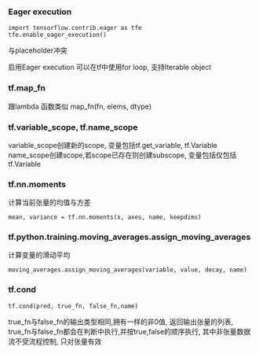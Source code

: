 ### Eager execution

```
import tensorflow.contrib.eager as tfe
tfe.enable_eager_execution()
```
与placeholder冲突

启用Eager execution 可以在tf中使用for loop, 支持Iterable object


### tf.map_fn
跟lambda 函数类似
map_fn(fn, elems, dtype)


### tf.variable_scope, tf.name_scope
variable_scope创建新的scope, 变量包括tf.get_variable, tf.Variable
name_scope创建scope,若scope已存在则创建subscope, 变量包括仅包括tf.Variable


### tf.nn.moments
计算当前张量的均值与方差
```
mean, variance = tf.nn.moments(x, axes, name, keepdims)
```

### tf.python.training.moving_averages.assign_moving_averages
计算变量的滑动平均
```
moving_averages.assign_moving_averages(variable, value, decay, name)
```

### tf.cond
```
tf.cond(pred, true_fn, false_fn,name)
```
true_fn与false_fn的输出类型相同,拥有一样的非0值, 返回输出张量的列表,
true_fn与false_fn都会在判断中执行,并按true,false的顺序执行, 其中非张量数据流不受流程控制, 只对张量有效

